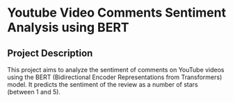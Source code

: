# Youtube Video Comments Sentiment Analysis using BERT

## Project Description
This project aims to analyze the sentiment of comments on YouTube videos using the BERT (Bidirectional Encoder Representations from Transformers) model. It predicts the sentiment of the review as a number of stars (between 1 and 5).
